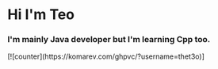 <h1>Hi I'm Teo</h1>
<h3>I'm mainly Java developer but I'm learning Cpp too.</h3>
[![counter](https://komarev.com/ghpvc/?username=thet3o)]
